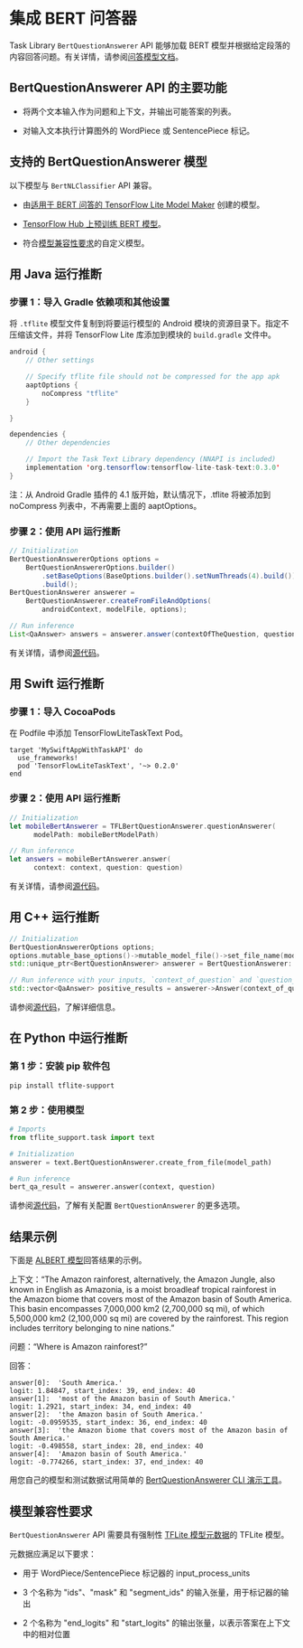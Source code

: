 # 集成 BERT 问答器

Task Library `BertQuestionAnswerer` API 能够加载 BERT 模型并根据给定段落的内容回答问题。有关详情，请参阅<a href="../../examples/bert_qa/overview">问答模型文档</a>。

## BertQuestionAnswerer API 的主要功能

- 将两个文本输入作为问题和上下文，并输出可能答案的列表。

- 对输入文本执行计算图外的 <a>WordPiece</a> 或 <a>SentencePiece</a> 标记。

## 支持的 BertQuestionAnswerer 模型

以下模型与 `BertNLClassifier` API 兼容。

- 由[适用于 BERT 问答的 TensorFlow Lite Model Maker](https://www.tensorflow.org/lite/models/modify/model_maker/question_answer) 创建的模型。

- [TensorFlow Hub 上预训练 BERT 模型](https://tfhub.dev/tensorflow/collections/lite/task-library/bert-question-answerer/1)。

- 符合[模型兼容性要求](#model-compatibility-requirements)的自定义模型。

## 用 Java 运行推断

### 步骤 1：导入 Gradle 依赖项和其他设置

将 `.tflite` 模型文件复制到将要运行模型的 Android 模块的资源目录下。指定不压缩该文件，并将 TensorFlow Lite 库添加到模块的 `build.gradle` 文件中。

```java
android {
    // Other settings

    // Specify tflite file should not be compressed for the app apk
    aaptOptions {
        noCompress "tflite"
    }

}

dependencies {
    // Other dependencies

    // Import the Task Text Library dependency (NNAPI is included)
    implementation 'org.tensorflow:tensorflow-lite-task-text:0.3.0'
}
```

注：从 Android Gradle 插件的 4.1 版开始，默认情况下，.tflite 将被添加到 noCompress 列表中，不再需要上面的 aaptOptions。

### 步骤 2：使用 API 运行推断

```java
// Initialization
BertQuestionAnswererOptions options =
    BertQuestionAnswererOptions.builder()
        .setBaseOptions(BaseOptions.builder().setNumThreads(4).build())
        .build();
BertQuestionAnswerer answerer =
    BertQuestionAnswerer.createFromFileAndOptions(
        androidContext, modelFile, options);

// Run inference
List<QaAnswer> answers = answerer.answer(contextOfTheQuestion, questionToAsk);
```

有关详情，请参阅[源代码](https://github.com/tensorflow/tflite-support/blob/master/tensorflow_lite_support/java/src/java/org/tensorflow/lite/task/text/qa/BertQuestionAnswerer.java)。

## 用 Swift 运行推断

### 步骤 1：导入 CocoaPods

在 Podfile 中添加 TensorFlowLiteTaskText Pod。

```
target 'MySwiftAppWithTaskAPI' do
  use_frameworks!
  pod 'TensorFlowLiteTaskText', '~> 0.2.0'
end
```

### 步骤 2：使用 API 运行推断

```swift
// Initialization
let mobileBertAnswerer = TFLBertQuestionAnswerer.questionAnswerer(
      modelPath: mobileBertModelPath)

// Run inference
let answers = mobileBertAnswerer.answer(
      context: context, question: question)
```

有关详情，请参阅[源代码](https://github.com/tensorflow/tflite-support/blob/master/tensorflow_lite_support/ios/task/text/qa/Sources/TFLBertQuestionAnswerer.h)。

## 用 C++ 运行推断

```c++
// Initialization
BertQuestionAnswererOptions options;
options.mutable_base_options()->mutable_model_file()->set_file_name(model_path);
std::unique_ptr<BertQuestionAnswerer> answerer = BertQuestionAnswerer::CreateFromOptions(options).value();

// Run inference with your inputs, `context_of_question` and `question_to_ask`.
std::vector<QaAnswer> positive_results = answerer->Answer(context_of_question, question_to_ask);
```

请参阅[源代码](https://github.com/tensorflow/tflite-support/blob/master/tensorflow_lite_support/cc/task/text/bert_question_answerer.h)，了解详细信息。

## 在 Python 中运行推断

### 第 1 步：安装 pip 软件包

```
pip install tflite-support
```

### 第 2 步：使用模型

```python
# Imports
from tflite_support.task import text

# Initialization
answerer = text.BertQuestionAnswerer.create_from_file(model_path)

# Run inference
bert_qa_result = answerer.answer(context, question)
```

请参阅[源代码](https://github.com/tensorflow/tflite-support/blob/master/tensorflow_lite_support/python/task/text/bert_question_answerer.py)，了解有关配置 `BertQuestionAnswerer` 的更多选项。

## 结果示例

下面是 [ALBERT 模型](https://tfhub.dev/tensorflow/lite-model/albert_lite_base/squadv1/1)回答结果的示例。

上下文：“The Amazon rainforest, alternatively, the Amazon Jungle, also known in English as Amazonia, is a moist broadleaf tropical rainforest in the Amazon biome that covers most of the Amazon basin of South America. This basin encompasses 7,000,000 km2 (2,700,000 sq mi), of which 5,500,000 km2 (2,100,000 sq mi) are covered by the rainforest. This region includes territory belonging to nine nations.”

问题：“Where is Amazon rainforest?”

回答：

```
answer[0]:  'South America.'
logit: 1.84847, start_index: 39, end_index: 40
answer[1]:  'most of the Amazon basin of South America.'
logit: 1.2921, start_index: 34, end_index: 40
answer[2]:  'the Amazon basin of South America.'
logit: -0.0959535, start_index: 36, end_index: 40
answer[3]:  'the Amazon biome that covers most of the Amazon basin of South America.'
logit: -0.498558, start_index: 28, end_index: 40
answer[4]:  'Amazon basin of South America.'
logit: -0.774266, start_index: 37, end_index: 40

```

用您自己的模型和测试数据试用简单的 [BertQuestionAnswerer CLI 演示工具](https://github.com/tensorflow/tflite-support/blob/master/tensorflow_lite_support/examples/task/text/desktop/README.md#bert-question-answerer)。

## 模型兼容性要求

`BertQuestionAnswerer` API 需要具有强制性 [TFLite 模型元数据](../../models/convert/metadata)的 TFLite 模型。

元数据应满足以下要求：

- 用于 WordPiece/SentencePiece 标记器的 input_process_units

- 3 个名称为 "ids"、"mask" 和 "segment_ids" 的输入张量，用于标记器的输出

- 2 个名称为 "end_logits" 和 "start_logits" 的输出张量，以表示答案在上下文中的相对位置
